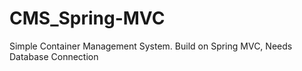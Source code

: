 # CMS_Spring-MVC
Simple Container Management System.
Build on Spring MVC,
Needs Database Connection
